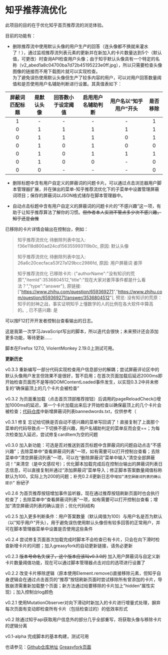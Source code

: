 # 知乎推荐流优化  

此项目的目的在于优化知乎首页推荐流的浏览体验。  

目前的功能有：  

+ 删除推荐流中使用默认头像的用户生产的回答（连头像都不换就来灌水了！），通过监视推荐流列表元素的更新并在新加入的卡片数量达到5个（默认值，可更改）时查询API检查用户头像；由于知乎默认头像具有一个特定的名称（v2_abed1a8c04700ba7d72b45195223e0ff.jpg），所以只需要检查头像图像的链接而不用下载图片就可以实现检查。  
  为了避免误伤使用默认头像但生产了较多内容的用户，可以对用户回答数量阈值和是否使用用户名辅助判断进行设置。其真值表如下：  

|屏蔽词匹配标题|是默认头像|回答数小于设定阈值|启用用户名辅助判断|用户名以“知乎用户”开头|是否移除|  
|:-:|:-:|:-:|:-:|:-:|:-:|  
|1|-|-|-|-|1|  
|0|1|1|1|1|1|  
|0|1|1|1|0|1|  
|0|1|0|1|0|0|  
|0|1|0|1|1|1|  
|0|1|0|0|-|0|  
|0|0|-|-|-|0|  

+ 删除标题中含有用户自定义的屏蔽词的问题卡片。可以通过点击浏览器用户脚本管理器扩展，并在弹出的菜单-知乎推荐流优化下的子菜单中设置管理屏蔽词项目；保存的屏蔽词以JSON格式储存在脚本管理器中。  

+ 自动点击标题中含有用户自定义的屏蔽词的问题卡片的“不感兴趣”这一项，有助于让知乎推荐算法了解你的习惯。~~但作者本人实测不管点多少次不感兴趣，知乎还是会推~~

已移除的卡片详情会输出在控制台，例如：
> 知乎推荐流优化 待删除列表中加入: f36e118d800ad24cd156355993119b0c, 原因: 默认头像  
>
> 知乎推荐流优化 待删除列表中加入: 26a6c20cecfaca53f27a129bcc2986fd, 原因: 用户屏蔽词 姜萍
>
> 知乎推荐流优化 已移除卡片: {"authorName":"没有知识的荒原","itemId":3536804512,"title":"现在大家对姜萍事件都是什么看法？","type":"answer"}, 原链接: ["<https://www.zhihu.com/question/659369271>","<https://www.zhihu.com/question/659369271/answer/3536804512>"], 预览: 没有知识的荒原： 知乎的封神之战，事实证明知乎上懂数学的人的比例在各大软件中算高的。, 已不感兴趣: 是

可以按F12打开开发者控制台查看输出的日志。

这是我第一次学习JavaScript写出的脚本，所以迭代会很快；未来预计还会添加更多功能，等待更新……  

脚本在Firefox 127.0, ViolentMonkey 2.19.0上测试可用。  

**更新历史**  

v0.3.3 重新编写一部分代码实现检查用户信息部分的解耦；尝试屏蔽评论区中的默认头像用户发言但效果不是很好，暂不启用；在首次页面加载后延迟2000ms即开始检查页面而不是等待DOMContentLoaded事件发生，以实现0.3.2中并未修复的“确保最顶上的几个卡片会被检查”

v0.3.2 为页面重加载（点击首页顶部推荐按钮）后调用的pageReloadCheck()增加1000ms的延迟，第一个卡片加载出来后才开始检查以确保最顶上的几个卡片会被检查；[代码仓库](https://github.com/lisolaris/ZhihuFeedOptimization)中新增屏蔽词列表bannedwords.txt，仅供参考（

v0.3.1 修复 忘记给切换是否自动不感兴趣的菜单写回调了！直接复制了上面那个菜单的代码导致点一下切换不感兴趣，用户名辅助判定的菜单反而会变==；为每次检查加入延迟，尝试修复cardItem为空的问题

v0.3.0 加入新功能：可选是否对推送到首页标题中含屏蔽词的问题自动点击“不感兴趣”；去除菜单中“查看屏蔽词列表”一项，如有需要可以打开控制台查看；去除菜单中“清空屏蔽词列表”一项，可以在“删除屏蔽词”菜单中输入“清空全部屏蔽词！”来清空（是中文感叹号）；优化脚本加载完成后在控制台输出的屏蔽词列表日志信息，可以直接复制并通过“添加屏蔽词”菜单导入；修正脚本答案数量阈值标称默认为100，实际上为200的问题；补充0.2.6更新日志中`增加“清空屏蔽词列表的确认提示”` ~~忘记了~~  

v0.2.6 为首页推荐按钮增加事件监听器，现在通过推荐按钮刷新页面时也会执行检查了；去除菜单中“查看屏蔽词列表”一项，如有需要可以打开控制台查看；增加“清空屏蔽词列表的确认提示；优化代码结构

v0.2.5 加入更多判断条件：用户答案数量（默认阈值为100）与用户名是否为默认（以"知乎用户"开头），用于避免误伤使用默认头像但有较多回答的正常用户，并可在脚本管理器菜单中设置是否使用这些条件  

v0.2.4 尝试修复页面首次加载完成时脚本不会检查已有卡片，只会在向下滑时检查新增卡片的问题；加入greasyfork的自动更新链接，请务必更新  

v0.2.3 ~~版本号命名失误了，这个版本应该叫v0.3.0的~~ 加入用户屏蔽词与自定义新卡片数量阈值功能，现在可以通过脚本管理器点击对应的选项进行设置了  

v0.2.2 改变卡片移除逻辑（原本使用Element.remove()直接移除元素，但知乎自身逻辑会在通过点击首页的“推荐”按钮刷新页面时尝试移除所有曾添加的卡片，导致崩溃需重新加载整个页面；新方法通过给要移除的卡片加上"hidden"属性实现）；加入控制台log颜色  

v0.2.1 使用MutationObserver对向下滑动时新加入的卡片进行增量式处理，摒弃每次页面有变动即检查所有卡片（包括检查过的）的低效率形式

v0.2 除通过知乎api获取用户信息外的部分几乎全部重写，将获取头像与移除卡片的逻辑分离  

v0.1-alpha 完成脚本的基本构建，测试可用  

也请参见：[Github仓库地址](https://github.com/lisolaris/ZhihuFeedOptimization) [Greasyfork页面](https://greasyfork.org/zh-CN/scripts/498139-%E7%9F%A5%E4%B9%8E%E6%8E%A8%E8%8D%90%E6%B5%81%E4%BC%98%E5%8C%96)  
